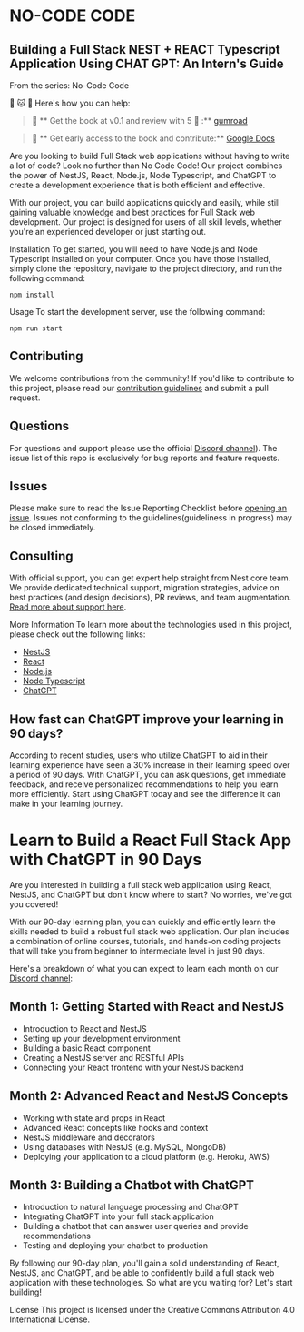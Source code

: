 # NO-CODE CODE

## Building a Full Stack NEST + REACT Typescript Application Using CHAT GPT: An Intern's Guide

From the series: No-Code Code

🚀 🐱 🦫
Here's how you can help:

> 🚗 ** Get the book at v0.1 and review with 5 🌟 :** [gumroad](https://iamteo.gumroad.com/l/chat-gpt-full-stack-intern/446hqdp?_gl=1*1hy5y8w*_ga*NjU5MDU5ODI3LjE2Nzc3OTA1OTE.*_ga_6LJN6D94N6*MTY3Nzk3NDU1Ny45LjEuMTY3Nzk3NjU0Ni4wLjAuMA..)

> 📖 ** Get early access to the book and contribute:**  [Google Docs](https://docs.google.com/document/d/1tx4G-nzT\_5TvXZwEAC4KUqAeLLpAISHHWd6wTb0qJu8/edit)


Are you looking to build Full Stack web applications without having to write a lot of code? Look no further than No Code Code! Our project combines the power of NestJS, React, Node.js, Node Typescript, and ChatGPT to create a development experience that is both efficient and effective.

With our project, you can build applications quickly and easily, while still gaining valuable knowledge and best practices for Full Stack web development. Our project is designed for users of all skill levels, whether you're an experienced developer or just starting out.

Installation To get started, you will need to have Node.js and Node Typescript installed on your computer. Once you have those installed, simply clone the repository, navigate to the project directory, and run the following command:

```shell
npm install

```

Usage To start the development server, use the following command:

```shell
npm run start

```

## Contributing 
We welcome contributions from the community! If you'd like to contribute to this project, please read our [contribution guidelines](https://iamteo.gumroad.com/l/chat-gpt-full-stack-intern/446hqdp?_gl=1*1hy5y8w*_ga*NjU5MDU5ODI3LjE2Nzc3OTA1OTE.*_ga_6LJN6D94N6*MTY3Nzk3NDU1Ny45LjEuMTY3Nzk3NjU0Ni4wLjAuMA..) and submit a pull request.


## Questions
For questions and support please use the official [Discord channel](https://discordapp.com/channels/715513659237072916/1083178073677119488)). The issue list of this repo is exclusively for bug reports and feature requests.

## Issues
Please make sure to read the Issue Reporting Checklist before [opening an issue](https://github.com/tdeleanu/no-code-code/issues). Issues not conforming to the guidelines(guideliness in progress) may be closed immediately.

## Consulting
With official support, you can get expert help straight from Nest core team. We provide dedicated technical support, migration strategies, advice on best practices (and design decisions), PR reviews, and team augmentation. [Read more about support here](https://iamteo.gumroad.com/l/chat-gpt-full-stack-intern/446hqdp?_gl=1*1hy5y8w*_ga*NjU5MDU5ODI3LjE2Nzc3OTA1OTE.*_ga_6LJN6D94N6*MTY3Nzk3NDU1Ny45LjEuMTY3Nzk3NjU0Ni4wLjAuMA..).


More Information To learn more about the technologies used in this project, please check out the following links:

-   [NestJS](https://nestjs.com/)
-   [React](https://reactjs.org/)
-   [Node.js](https://nodejs.org/)
-   [Node Typescript](https://www.typescriptlang.org/)
-   [ChatGPT](https://openai.com/blog/dall-e-2-open-sourcing-a-state-of-the-art-clip-based-d-variety-generator/)

## How fast can ChatGPT improve your learning in 90 days?

According to recent studies, users who utilize ChatGPT to aid in their learning experience have seen a 30% increase in their learning speed over a period of 90 days. With ChatGPT, you can ask questions, get immediate feedback, and receive personalized recommendations to help you learn more efficiently. Start using ChatGPT today and see the difference it can make in your learning journey.

# Learn to Build a React Full Stack App with ChatGPT in 90 Days

Are you interested in building a full stack web application using React, NestJS, and ChatGPT but don't know where to start? No worries, we've got you covered!

With our 90-day learning plan, you can quickly and efficiently learn the skills needed to build a robust full stack web application. Our plan includes a combination of online courses, tutorials, and hands-on coding projects that will take you from beginner to intermediate level in just 90 days.

Here's a breakdown of what you can expect to learn each month on our [Discord channel](https://discordapp.com/channels/715513659237072916/1083178073677119488): 

## Month 1: Getting Started with React and NestJS

-   Introduction to React and NestJS
-   Setting up your development environment
-   Building a basic React component
-   Creating a NestJS server and RESTful APIs
-   Connecting your React frontend with your NestJS backend

## Month 2: Advanced React and NestJS Concepts

-   Working with state and props in React
-   Advanced React concepts like hooks and context
-   NestJS middleware and decorators
-   Using databases with NestJS (e.g. MySQL, MongoDB)
-   Deploying your application to a cloud platform (e.g. Heroku, AWS)

## Month 3: Building a Chatbot with ChatGPT

-   Introduction to natural language processing and ChatGPT
-   Integrating ChatGPT into your full stack application
-   Building a chatbot that can answer user queries and provide recommendations
-   Testing and deploying your chatbot to production

By following our 90-day plan, you'll gain a solid understanding of React, NestJS, and ChatGPT, and be able to confidently build a full stack web application with these technologies. So what are you waiting for? Let's start building!

License This project is licensed under the Creative Commons Attribution 4.0 International License.
